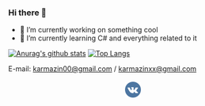 ### Hi there 👋

<!--
**kain69/kain69** is a ✨ _special_ ✨ repository because its `README.md` (this file) appears on your GitHub profile.

Here are some ideas to get you started:


- 👯 I’m looking to collaborate on ...
- 🤔 I’m looking for help with ...
- 💬 Ask me about ...
- 📫 How to reach me: ...
- 😄 Pronouns: ...
- ⚡ Fun fact: ...
-->
- 🔭 I’m currently working on something cool
- 🌱 I’m currently learning C# and everything related to it

[![Anurag's github stats](https://github-readme-stats.vercel.app/api?username=kain69&show_icons=true&count_private=true&include_all_commits=true&theme=radical)](https://github.com/anuraghazra/github-readme-stats) [![Top Langs](https://github-readme-stats.vercel.app/api/top-langs/?username=kain69&layout=compact&theme=radical)](https://github.com/kain69/github-readme-stats)

E-mail: karmazin00@gmail.com / karmazinxx@gmail.com

<p align="center"> 
  <a href="https://vk.com/akie69">
    <img src="https://github.com/egorozh/egorozh/blob/main/Resources/vk.svg" alt="VK" style="vertical-align:top; margin:4px" height=32>
  </a>
</p>
